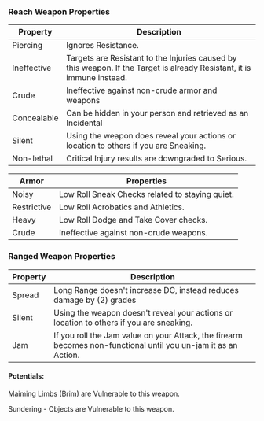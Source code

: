 ### Reach Weapon Properties	
Property | Description
---- | ----
Piercing | Ignores Resistance.
Ineffective | Targets are Resistant to the Injuries caused by this weapon. If the Target is already Resistant, it is immune instead.
Crude | Ineffective against non-crude armor and weapons
Concealable | Can be hidden in your person and retrieved as an Incidental
Silent | Using the weapon does reveal your actions or location to others if you are Sneaking.
Non-lethal | Critical Injury results are downgraded to Serious.

Armor | Properties	
---- | ----
Noisy | Low Roll Sneak Checks related to staying quiet.
Restrictive | Low Roll Acrobatics and Athletics.
Heavy | Low Roll Dodge and Take Cover checks.
Crude | Ineffective against non-crude weapons.

### Ranged Weapon Properties	
Property | Description
---- | ----
Spread | Long Range doesn't increase DC, instead reduces damage by (2) grades
Silent | Using the weapon doesn't reveal your actions or location to others if you are sneaking.
Jam | If you roll the Jam value on your Attack, the firearm becomes non-functional until you un-jam it as an Action.
	
#### Potentials:	
Maiming	Limbs (Brim) are Vulnerable to this weapon.

Sundering - Objects are Vulnerable to this weapon.
